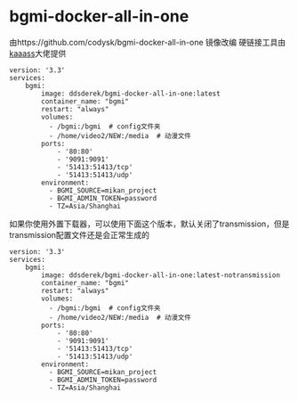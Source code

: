 # bgmi-docker-all-in-one
由https://github.com/codysk/bgmi-docker-all-in-one 镜像改编
硬链接工具由[kaaass](https://github.com/kaaass/bgmi_hardlink_helper)大佬提供
```
version: '3.3'
services:
    bgmi:
        image: ddsderek/bgmi-docker-all-in-one:latest
        container_name: "bgmi"
        restart: "always"
        volumes:
          - /bgmi:/bgmi  # config文件夹
          - /home/video2/NEW:/media  # 动漫文件
        ports:
            - '80:80'
            - '9091:9091'
            - '51413:51413/tcp'
            - '51413:51413/udp'
        environment:
          - BGMI_SOURCE=mikan_project
          - BGMI_ADMIN_TOKEN=password
          - TZ=Asia/Shanghai
```
如果你使用外置下载器，可以使用下面这个版本，默认关闭了transmission，但是transmission配置文件还是会正常生成的
```
version: '3.3'
services:
    bgmi:
        image: ddsderek/bgmi-docker-all-in-one:latest-notransmission
        container_name: "bgmi"
        restart: "always"
        volumes:
          - /bgmi:/bgmi  # config文件夹
          - /home/video2/NEW:/media  # 动漫文件
        ports:
            - '80:80'
            - '9091:9091'
            - '51413:51413/tcp'
            - '51413:51413/udp'
        environment:
          - BGMI_SOURCE=mikan_project
          - BGMI_ADMIN_TOKEN=password
          - TZ=Asia/Shanghai
```
